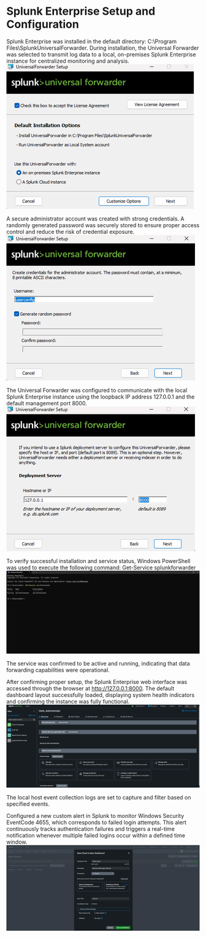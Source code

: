 # Splunk Enterprise Setup and Configuration

Splunk Enterprise was installed in the default directory:
C:\Program Files\SplunkUniversalForwarder.
During installation, the Universal Forwarder was selected to transmit log data to a local, on-premises Splunk Enterprise instance for centralized monitoring and analysis.
![Splunk](images/1.png)

A secure administrator account was created with strong credentials. A randomly generated password was securely stored to ensure proper access control and reduce the risk of credential exposure.
![Splunk](images/2.png)

The Universal Forwarder was configured to communicate with the local Splunk Enterprise instance using the loopback IP address 127.0.0.1 and the default management port 8000.
![Splunk](images/3.png)

To verify successful installation and service status, Windows PowerShell was used to execute the following command:
Get-Service splunkforwarder
![Splunk](images/4.png)

The service was confirmed to be active and running, indicating that data forwarding capabilities were operational.

After confirming proper setup, the Splunk Enterprise web interface was accessed through the browser at http://127.0.0.1:8000. The default dashboard layout successfully loaded, displaying system health indicators and confirming the instance was fully functional.
![Splunk](images/5.png)


The local host event collection logs are set to capture and filter based on specified events.

Configured a new custom alert in Splunk to monitor Windows Security EventCode 4655, which corresponds to failed login attempts.
This alert continuously tracks authentication failures and triggers a real-time notification whenever multiple failed logins occur within a defined time window.
![Splunk](images/6.png)
